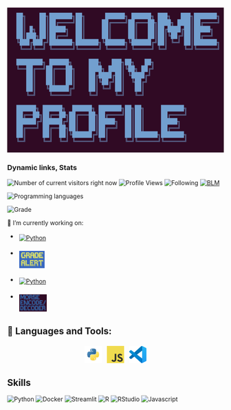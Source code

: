 
![Welcome](graphics/myProfile.png)

### Dynamic links, Stats

![Number of current visitors right now ](https://visitor-badge.laobi.icu/badge?page_id=obonhamcarter) 
![Profile Views](https://komarev.com/ghpvc/?username=obonhamcarter&amp;color=blue)
![Following](https://img.shields.io/github/followers/obonhamcarter?label=Follow&style=social)
[![BLM](https://img.shields.io/badge/BlackLivesMatter-yellow)](https://blacklivesmatter.com/)

![Programming languages](https://github-readme-stats.vercel.app/api/top-langs/?username=obonhamcarter&amp;show_icons=true&amp;theme=tokyonight)


![Grade](https://github-readme-stats.vercel.app/api?username=obonhamcarter&amp;show_icons=true&amp;theme=tokyonight)


🔭 I’m currently working on:
-  <a href="https://github.com/developmentAC/beagleTM" target="_blank" rel="noopener noreferrer"> <img src="https://github.com/developmentAC/beagleTM/raw/master/graphics/beagleTM_logo2.png" alt="Python" height="40" style="vertical-align:top; margin:4px"> </a>

-  <a href="https://github.com/developmentAC/gradeAlert" target="_blank" rel="noopener noreferrer"> <img src="https://github.com/developmentAC/gradeAlert/raw/main/graphics/gradeAlert_logo.png" alt="Python" height="40" style="vertical-align:top; margin:4px"> </a>

-  <a href="https://github.com/developmentAC/genExSt" target="_blank" rel="noopener noreferrer"> <img src="https://github.com/developmentAC/genExSt/raw/master/graphics/genExST_logo.png" alt="Python" height="40" style="vertical-align:top; margin:4px"> </a>

-  <a href="https://github.com/developmentAC/Morse-Encode-Decoder" target="_blank" rel="noopener noreferrer"> <img src="https://github.com/developmentAC/Morse-Encode-Decoder/raw/main/graphics/logo_morse.png" alt="Python" height="40" style="vertical-align:top; margin:4px"> </a>


## 🧰 Languages and Tools:
<p align="center">
<img src="https://raw.githubusercontent.com/github/explore/80688e429a7d4ef2fca1e82350fe8e3517d3494d/topics/python/python.png" alt="Python" height="40" style="vertical-align:top; margin:4px">
<img src="https://raw.githubusercontent.com/github/explore/80688e429a7d4ef2fca1e82350fe8e3517d3494d/topics/javascript/javascript.png" alt="Javascript" height="40" style="vertical-align:top; margin:4px">
<img src="https://raw.githubusercontent.com/github/explore/80688e429a7d4ef2fca1e82350fe8e3517d3494d/topics/visual-studio-code/visual-studio-code.png" alt="VS Code" height="40" style="vertical-align:top; margin:4px">
</p>

## Skills

![Python](https://img.shields.io/badge/Skill-Python!-green)
![Docker](https://img.shields.io/badge/Skill-Docker!-blue)
![Streamlit](https://img.shields.io/badge/Skill-streamlit!-blue)
![R](https://img.shields.io/badge/Skill-R!-red)
![RStudio](https://img.shields.io/badge/Skill-rStudio!-blue)
![Javascript](https://img.shields.io/badge/Skill-Javascript!-yellow)



<!--
**obonhamcarter/obonhamcarter** is a ✨ _special_ ✨ repository because its `README.md` (this file) appears on your GitHub profile.
### Hi there 👋

Here are some ideas to get you started:
![Programming languages](https://github-readme-stats.vercel.app/api/top-langs/?username=obonhamcarter&amp;show_icons=true&amp;theme=radical)
- 🔭 I’m currently working on ...
- 🌱 I’m currently learning ...
- 👯 I’m looking to collaborate on ...
- 🤔 I’m looking for help with ...
- 💬 Ask me about ...
- 📫 How to reach me: ...
- 😄 Pronouns: ...
- ⚡ Fun fact: ...
-->
